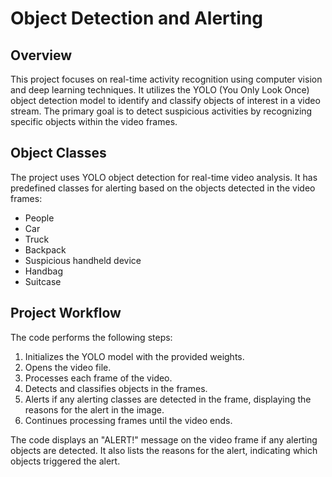 # Object Detection and Alerting

## Overview

This project focuses on real-time activity recognition using computer vision and deep learning techniques. It utilizes the YOLO (You Only Look Once) object detection model to identify and classify objects of interest in a video stream. The primary goal is to detect suspicious activities by recognizing specific objects within the video frames.

## Object Classes

The project uses YOLO object detection for real-time video analysis. It has predefined classes for alerting based on the objects detected in the video frames:

- People
- Car
- Truck
- Backpack
- Suspicious handheld device
- Handbag
- Suitcase

## Project Workflow

The code performs the following steps:

1. Initializes the YOLO model with the provided weights.
2. Opens the video file.
3. Processes each frame of the video.
4. Detects and classifies objects in the frames.
5. Alerts if any alerting classes are detected in the frame, displaying the reasons for the alert in the image.
6. Continues processing frames until the video ends.

The code displays an "ALERT!" message on the video frame if any alerting objects are detected. It also lists the reasons for the alert, indicating which objects triggered the alert.

